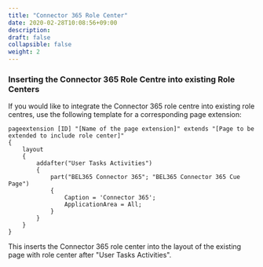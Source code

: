 ```yaml
---
title: "Connector 365 Role Center"
date: 2020-02-28T10:08:56+09:00
description: 
draft: false
collapsible: false
weight: 2
---
```

### Inserting the Connector 365 Role Centre into existing Role Centers

If you would like to integrate the Connector 365 role centre into existing role centres, use the following template for a corresponding page extension:

```AL
pageextension [ID] "[Name of the page extension]" extends "[Page to be extended to include role center]"
{
    layout
    {
        addafter("User Tasks Activities")
        {
            part("BEL365 Connector 365"; "BEL365 Connector 365 Cue Page")
            {
                Caption = 'Connector 365';
                ApplicationArea = All;
            }
        }
    }
}
```
This inserts the Connector 365 role center into the layout of the existing page with role center after "User Tasks Activities".